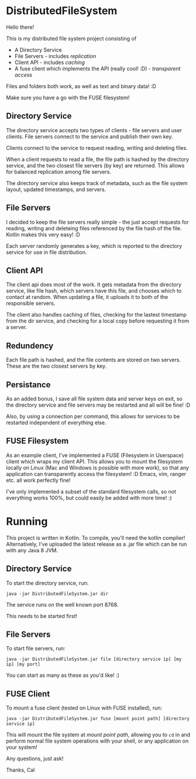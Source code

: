 # DistributedFileSystem

Hello there!

This is my distributed file system project consisting of
- A Directory Service
- File Servers - includes *replication*
- Client API - includes *caching*
- A fuse client which implements the API (really cool! :D) - *transparent access*

Files and folders both work, as well as text and binary data! :D

Make sure you have a go with the FUSE filesystem!

## Directory Service

The directory service accepts two types of clients - file servers and user clients.
File servers connect to the service and publish their own key.

Clients connect to the service to request reading, writing and deleting files.

When a client requests to read a file, the file path is hashed by the directory service,
and the two closest file servers (by key) are returned. This allows for balanced replication
among file servers.

The directory service also keeps track of metadata, such as the file system layout, updated timestamps,
and servers.

## File Servers

I decided to keep the file servers really simple - the just accept requests for reading, writing and deleteing files
referenced by the file hash of the file. Kotlin makes this very easy! :D

Each server randomly generates a key, which is reported to the directory service for use in file distribution.

## Client API

The client api does most of the work. It gets metadata from the directory service, like file hash, which servers have
this file, and chooses which to contact at random. When updating a file, it uploads it to both of the responsible
servers.

The client also handles caching of files, checking for the lastest timestamp from the dir service, and checking for a
local copy before requesting it from a server.

## Redundency

Each file path is hashed, and the file contents are stored on two servers. These are the two closest servers by key.

## Persistance

As an added bonus, I save all file system data and server keys on exit, so the directory service and file servers may
be restarted and all will be fine! :D

Also, by using a connection per command, this allows for services to be restarted independent of everything else.

## FUSE Filesystem

As an example client, I've implemented a FUSE (Filesystem in Userspace) client which wraps my client API. This allows
you to mount the filesystem locally on Linux (Mac and Windows is possible with more work), so that any application can
transparently access the filesystem! :D Emacs, vim, ranger etc. all work perfectly fine!

I've only implemented a subset of the standard filesystem calls, so not everything works 100%, but could easily be
added with more time! :)

# Running

This project is written in Kotlin. To compile, you'll need the kotlin complier! Alternatively, I've uploaded the latest release as a .jar file which can be run with any Java 8 JVM.

## Directory Service

To start the directory service, run:

`java -jar DistributedFileSystem.jar dir`

The service runs on the well known port 8768.

This needs to be started first!

## File Servers

To start file servers, run:

`java -jar DistributedFileSystem.jar file [directory service ip] [my ip] [my port]`

You can start as many as these as you'd like! :)

## FUSE Client

To mount a fuse client (tested on Linux with FUSE installed), run:

`java -jar DistributedFileSystem.jar fuse [mount point path] [directory service ip]`

This will mount the file system at *mount point path*, allowing you to `cd` in and perform normal file system
operations with your shell, or any application on your system!

Any questions, just ask!

Thanks,
Cal
